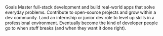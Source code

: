 Goals
Master full-stack development and build real-world apps that solve everyday problems.
Contribute to open-source projects and grow within a dev community.
Land an internship or junior dev role to level up skills in a professional environment.
Eventually become the kind of developer people go to when stuff breaks (and when they want it done right).
